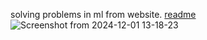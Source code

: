 solving problems in ml from website.
[readme](https://www.deep-ml.com/?page=2&difficulty=&category=&solved=)
![Screenshot from 2024-12-01 13-18-23](https://github.com/user-attachments/assets/185f6537-c93a-4638-ad61-ff6f3a515237)
